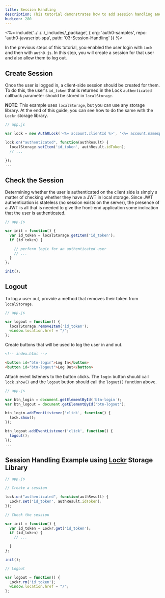```yaml
---
title: Session Handling
description: This tutorial demonstrates how to add session handling and logout to your web app
budicon: 280
---
```


<%= include('../../../_includes/_package', {
  org: 'auth0-samples',
  repo: 'auth0-javascript-spa',
  path: '03-Session-Handling'
}) %>

In the previous steps of this tutorial, you enabled the user login with `Lock` and then with `auth0.js`. In this step, you will create a session for that user and also allow them to log out.

## Create Session

Once the user is logged in, a client-side session should be created for them. To do this, the user's `id_token` that is returned in the Lock `authenticated` callback parameter should be stored in `localStorage`.

**NOTE**: This example uses `localStorage`, but you can use any storage library. At the end of this guide, you can see how to do the same with the `Lockr` storage library.

```js
// app.js

var lock = new Auth0Lock('<%= account.clientId %>', '<%= account.namespace %>');

lock.on("authenticated", function(authResult) {
  localStorage.setItem('id_token', authResult.idToken);
  // ...

});
...
```

## Check the Session

Determining whether the user is authenticated on the client side is simply a matter of checking whether they have a JWT in local storage. Since JWT authentication is stateless (no session exists on the server), the presence of a JWT is all that is needed to give the front-end application some indication that the user is authenticated.

```js
// app.js

var init = function() {
  var id_token = localStorage.getItem('id_token');
  if (id_token) {

    // perform logic for an authenticated user
    // ...
  }
};

init();
```

## Logout

To log a user out, provide a method that removes their token from `localStorage`.

```js
// app.js

var logout = function() {
  localStorage.removeItem('id_token');
  window.location.href = "/";
};
```

Create buttons that will be used to log the user in and out.

```html
<!-- index.html -->

<button id="btn-login">Log In</button>
<button id="btn-logout">Log Out</button>
```

Attach event listeners to the button clicks. The `login` button should call `lock.show()` and the `logout` button should call the `logout()` function above.

```javascript
// app.js

var btn_login = document.getElementById('btn-login');
var btn_logout = document.getElementById('btn-logout');

btn_login.addEventListener('click', function() {
  lock.show();
});

btn_logout.addEventListener('click', function() {
  logout();
});
...
```

## Session Handling Example using [Lockr](https://github.com/tsironis/lockr) Storage Library

```js
// app.js

// Create a session

lock.on("authenticated", function(authResult) {
  Lockr.set('id_token', authResult.idToken);
});

// Check the session

var init = function() {
  var id_token = Lockr.get('id_token');
  if (id_token) {
    // ...

  }
};

init();

// Logout

var logout = function() {
  Lockr.rm('id_token');
  window.location.href = "/";
};
```
